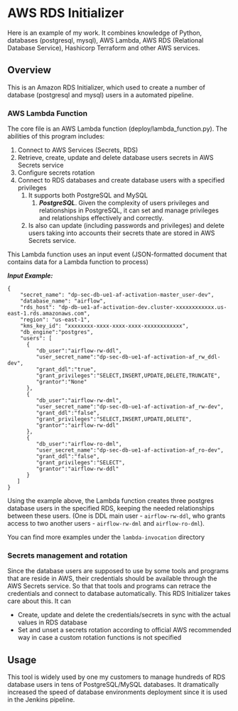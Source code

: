 AWS RDS Initializer
=

Here is an example of my work. It combines knowledge of Python, databases (postgresql, mysql), AWS Lambda, AWS RDS (Relational Database Service), Hashicorp Terraform and other AWS services.

Overview
-
This is an Amazon RDS Initializer, which used to create a number of database (postgresql and mysql) users in a automated pipeline.  

### AWS Lambda Function 

The core file is an AWS Lambda function (deploy/lambda_function.py). The abilities of this program includes: 

1. Connect to AWS Services (Secrets, RDS)
2. Retrieve, create, update and delete database users secrets in AWS Secrets service
3. Configure secrets rotation
4. Connect to RDS databases and create database users with a specified privileges 
   1. It supports both PostgreSQL and MySQL
      1. ***PostgreSQL***. Given the complexity of users privileges and relationships in PostgreSQL, it can set and manage privileges and relationships effectively and correctly. 
   2. Is also can update (including passwords and privileges) and delete users taking into accounts their secrets thate are stored in AWS Secrets service.


This Lambda function uses an input event (JSON-formatted document that contains data for a Lambda function to process)  

***Input Example:***
```commandline
{
    "secret_name": "dp-sec-db-ue1-af-activation-master_user-dev",
    "database_name": "airflow",
    "rds_host": "dp-db-ue1-af-activation-dev.cluster-xxxxxxxxxxxx.us-east-1.rds.amazonaws.com",
    "region": "us-east-1",
    "kms_key_id": "xxxxxxxx-xxxx-xxxx-xxxx-xxxxxxxxxxxx",
    "db_engine":"postgres",
    "users": [
      {
         "db_user":"airflow-rw-ddl",
         "user_secret_name":"dp-sec-db-ue1-af-activation-af_rw_ddl-dev",
         "grant_ddl":"true",
         "grant_privileges":"SELECT,INSERT,UPDATE,DELETE,TRUNCATE",
         "grantor":"None"
      },
      {
         "db_user":"airflow-rw-dml",
         "user_secret_name":"dp-sec-db-ue1-af-activation-af_rw-dev",
         "grant_ddl":"false",
         "grant_privileges":"SELECT,INSERT,UPDATE,DELETE",
         "grantor":"airflow-rw-ddl"
      },
      {
         "db_user":"airflow-ro-dml",
         "user_secret_name":"dp-sec-db-ue1-af-activation-af_ro-dev",
         "grant_ddl":"false",
         "grant_privileges":"SELECT",
         "grantor":"airflow-rw-ddl"
      }
   ]
}
```


Using the example above, the Lambda function creates three postgres database users in the specified RDS, keeping the needed relationships between these users. (One is DDL main user - `airflow-rw-ddl`, who grants access to two another users - `airflow-rw-dml` and `airflow-ro-dml`).  
   
You can find more examples under the `lambda-invocation` directory

### Secrets management and rotation

Since the database users are supposed to use by some tools and programs that are reside in AWS, their credentials should be available through the AWS Secrets service. So that that tools and programs can retrace the credentials and connect to database automatically.
This RDS Initializer takes care about this. It can
- Create, update and delete the credentials/secrets in sync with the actual values in RDS database
- Set and unset a secrets rotation according to official AWS recommended way in case a custom rotation functions is not specified 

Usage
-
This tool is widely used by one my customers to manage hundreds of RDS database users in tens of PostgreSQL/MySQL databases. It dramatically increased the speed of database environments deployment since it is used in the Jenkins pipeline. 
